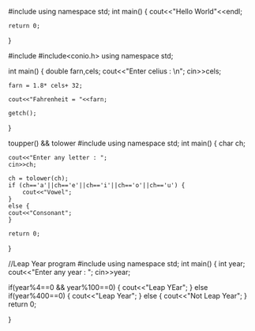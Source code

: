 #include<iostream>
using namespace std;
int main()
{
    cout<<"Hello World"<<endl;

    return 0;
}

#include<iostream>
#include<conio.h>
using namespace std;

int main()
{
    double farn,cels;
    cout<<"Enter celius : \n";
    cin>>cels;

    farn = 1.8* cels+ 32;

    cout<<"Fahrenheit = "<<farn;

    getch();

}

toupper() && tolower
#include<iostream>
using namespace std;
int main()
{
    char ch;

    cout<<"Enter any letter : ";
    cin>>ch;

    ch = tolower(ch);
    if (ch=='a'||ch=='e'||ch=='i'||ch=='o'||ch=='u') {
        cout<<"Vowel";
    }
    else {
    cout<<"Consonant";
    }

    return 0;

}

//Leap Year program
#include<iostream>
using namespace std;
int main()
{
   int year;
   cout<<"Enter any year : ";
   cin>>year;

   if(year%4==0 && year%100==0)
   {
       cout<<"Leap YEar";
   }
   else if(year%400==0)
   {
       cout<<"Leap Year";
   }
   else
   {
       cout<<"Not Leap Year";
   }
    return 0;

}

